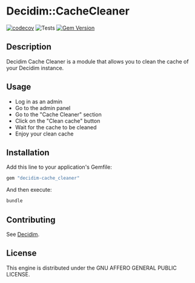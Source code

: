 # Decidim::CacheCleaner

[![codecov](https://codecov.io/gh/OpenSourcePolitics/decidim-module-cache_cleaner/branch/master/graph/badge.svg?token=eJu34XLlVu)](https://codecov.io/gh/OpenSourcePolitics/decidim-module-cache_cleaner)
![Tests](https://github.com/OpenSourcePolitics/decidim-module-cache_cleaner/actions/workflows/ci_cd.yml/badge.svg)
[![Gem Version](https://badge.fury.io/rb/decidim-cache_cleaner.svg)](https://badge.fury.io/rb/decidim-cache_cleaner)

## Description
Decidim Cache Cleaner is a module that allows you to clean the cache of your Decidim instance.

## Usage
* Log in as an admin
* Go to the admin panel
* Go to the "Cache Cleaner" section
* Click on the "Clean cache" button
* Wait for the cache to be cleaned
* Enjoy your clean cache

## Installation

Add this line to your application's Gemfile:

```ruby
gem "decidim-cache_cleaner"
```

And then execute:

```bash
bundle
```

## Contributing

See [Decidim](https://github.com/decidim/decidim).

## License

This engine is distributed under the GNU AFFERO GENERAL PUBLIC LICENSE.
